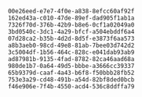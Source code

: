 
                00e26eed-e7e7-4f0e-a838-8efcc60af92f
                162ed43a-c010-47de-89ef-dad905f1ab1a
                7326f70d-376b-42b9-b8e6-0cf1a02049a0
                3bd0540c-3dc1-4a29-bfcf-a504ebddf6a4
                07d28ca2-b35b-4d2d-8d5f-e3873f6aa573
                a8b3aeb0-98cd-49e8-81ab-7bee03d742d2
                3c5004df-1b56-464c-828c-e041dab93ab9
                ad87981b-9135-4fad-8782-82ca46aad68a
                980de1b7-0a64-49d5-bbbe-a3666cc39337
                65b9379d-caaf-4a43-b6f8-f50bbb28fb52
                753e3a29-cd48-491b-a54d-82bf8ded0bcb
                f46e906e-7f4b-4550-acd4-536c8ddffa79
                